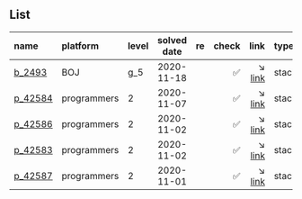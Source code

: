 ## List
| name                                      | platform    | level | solved date | re | check                | link                                                                                 | type             |
|:------------------------------------------|:------------|:------|:-----------:|:--:|---------------------:|-------------------------------------------------------------------------------------:|:-----------------|
| [b_2493](/boj/gold/2493.cpp)              | BOJ         | g_5   | 2020-11-18  |    | :white_check_mark:   | :arrow_lower_right: [link](https://www.acmicpc.net/problem/2493)                     | stack_queue      |
| [p_42584](/programmers/2_level/42584.cpp) | programmers | 2     | 2020-11-07  |    | :white_check_mark:   | :arrow_lower_right: [link](https://programmers.co.kr/learn/courses/30/lessons/42584) | stack_queue      |
| [p_42586](/programmers/2_level/42586.cpp) | programmers | 2     | 2020-11-02  |    | :white_check_mark:   | :arrow_lower_right: [link](https://programmers.co.kr/learn/courses/30/lessons/42586) | stack_queue      |
| [p_42583](/programmers/2_level/42583.cpp) | programmers | 2     | 2020-11-02  |    | :white_check_mark:   | :arrow_lower_right: [link](https://programmers.co.kr/learn/courses/30/lessons/42583) | stack_queue      |
| [p_42587](/programmers/2_level/42587.cpp) | programmers | 2     | 2020-11-01  |    | :white_check_mark:   | :arrow_lower_right: [link](https://programmers.co.kr/learn/courses/30/lessons/42587) | stack_queue      |

